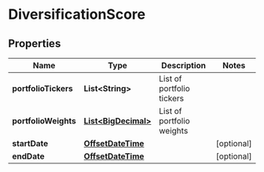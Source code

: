 
# DiversificationScore

## Properties
Name | Type | Description | Notes
------------ | ------------- | ------------- | -------------
**portfolioTickers** | **List&lt;String&gt;** | List of portfolio tickers | 
**portfolioWeights** | [**List&lt;BigDecimal&gt;**](BigDecimal.md) | List of portfolio weights | 
**startDate** | [**OffsetDateTime**](OffsetDateTime.md) |  |  [optional]
**endDate** | [**OffsetDateTime**](OffsetDateTime.md) |  |  [optional]



